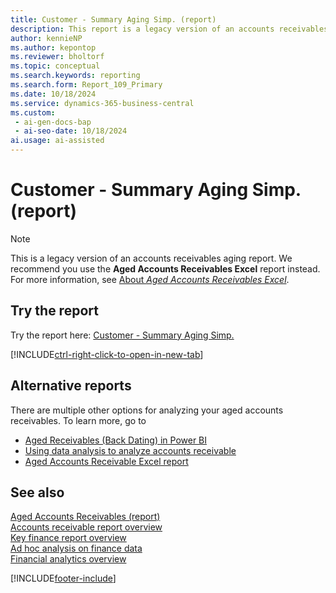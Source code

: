 ```yaml
---
title: Customer - Summary Aging Simp. (report)
description: This report is a legacy version of an accounts receivables aging report. We recommend you use the Aged Accounts Receivables report instead.
author: kennieNP
ms.author: kepontop
ms.reviewer: bholtorf
ms.topic: conceptual
ms.search.keywords: reporting
ms.search.form: Report_109_Primary
ms.date: 10/18/2024
ms.service: dynamics-365-business-central
ms.custom:
 - ai-gen-docs-bap
 - ai-seo-date: 10/18/2024
ai.usage: ai-assisted
---
```


# Customer - Summary Aging Simp. (report)

> [!NOTE]
> This is a legacy version of an accounts receivables aging report. We recommend you use the **Aged Accounts Receivables Excel** report instead. For more information, see [About *Aged Accounts Receivables Excel*](../reports/report-4402.md).

## Try the report

Try the report here: [Customer - Summary Aging Simp.](https://businesscentral.dynamics.com?report=109)

[!INCLUDE[ctrl-right-click-to-open-in-new-tab](../includes/ctrl-right-click-to-open-in-new-tab.md)]

## Alternative reports

There are multiple other options for analyzing your aged accounts receivables. To learn more, go to

- [Aged Receivables (Back Dating) in Power BI](../finance-powerbi-aged-receivables-back-dating.md)
- [Using data analysis to analyze accounts receivable](../ad-hoc-analysis-finance.md#example-finance-accounts-receivable)
- [Aged Accounts Receivable Excel report](report-4402.md)

## See also

[Aged Accounts Receivables (report)](report-120.md)  
[Accounts receivable report overview](../receivables-reports.md)  
[Key finance report overview](../finance-reports.md)  
[Ad hoc analysis on finance data](../ad-hoc-analysis-finance.md)  
[Financial analytics overview](../bi.md)  

[!INCLUDE[footer-include](../includes/footer-banner.md)]
